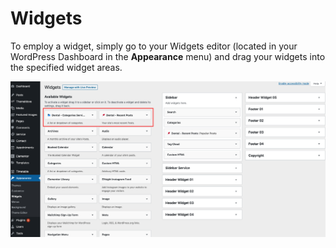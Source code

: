 # Widgets

To employ a widget, simply go to your Widgets editor (located in your WordPress Dashboard in the **Appearance** menu) and drag your widgets into the specified widget areas.

![Add widget](images/add-widget.png)